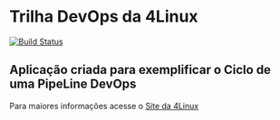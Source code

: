 # Trilha DevOps da 4Linux

<!-- Altere a Flag abaixo com sua URL do Travis -->
[![Build Status](https://travis-ci.org/RafaaSousa/DevOpsLab-HelloWorld.svg?branch=master)](https://travis-ci.org/RafaaSousa/DevOpsLab-HelloWorld)

## Aplicação criada para exemplificar o Ciclo de uma PipeLine DevOps


Para maiores informações acesse o [Site da 4Linux](https://www.4linux.com.br/cursos/devops)

